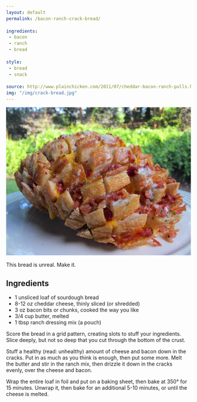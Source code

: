 ```yaml
---
layout: default
permalink: /bacon-ranch-crack-bread/

ingredients:
 - bacon
 - ranch
 - bread

style:
 - bread
 - snack

source: http://www.plainchicken.com/2011/07/cheddar-bacon-ranch-pulls.html
img: "/img/crack-bread.jpg"
---
```


<img src='/img/crack-bread.jpg' alt='crack bread' />

This bread is unreal. Make it.

## Ingredients

* 1 unsliced loaf of sourdough bread
* 8-12 oz cheddar cheese, thinly sliced (or shredded)
* 3 oz bacon bits or chunks, cooked the way you like
* 3/4 cup butter, melted
* 1 tbsp ranch dressing mix (a pouch)

Score the bread in a grid pattern, creating slots to stuff your ingredients. Slice deeply, but not so deep that you cut through the bottom of the crust.

Stuff a healthy (read: unhealthy) amount of cheese and bacon down in the cracks. Put in as much as you think is enough, then put some more. Melt the butter and stir in the ranch mix, then drizzle it down in the cracks evenly, over the cheese and bacon.

Wrap the entire loaf in foil and put on a baking sheet, then bake at 350° for 15 minutes. Unwrap it, then bake for an additional 5-10 minutes, or until the cheese is melted.
